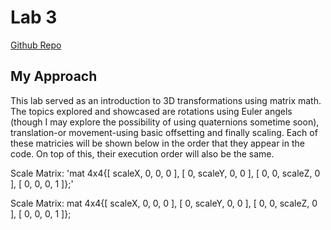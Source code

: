# Lab 3

[Github Repo](https://github.com/dturk0610/EE465)

## My Approach

This lab served as an introduction to 3D transformations using matrix math. The topics explored and showcased are rotations using Euler angels (though I may explore the possibility of using quaternions sometime soon), translation-or movement-using basic offsetting and finally scaling. Each of these matricies will be shown below in the order that they appear in the code. On top of this, their execution order will also be the same.

Scale Matrix:
 'mat 4x4{[ scaleX,      0,      0, 0 ],
         [      0, scaleY,      0, 0 ],
         [      0,      0, scaleZ, 0 ],
         [      0,      0,      0, 1 ]};'

Scale Matrix:
mat 4x4{[ scaleX,      0,      0, 0 ],
        [      0, scaleY,      0, 0 ],
        [      0,      0, scaleZ, 0 ],
        [      0,      0,      0, 1 ]};
